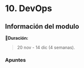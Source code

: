 # 10. DevOps

## Información del modulo

📅**Duración:** 
> 20 nov - 14 dic (4 semanas).

### Apuntes 
